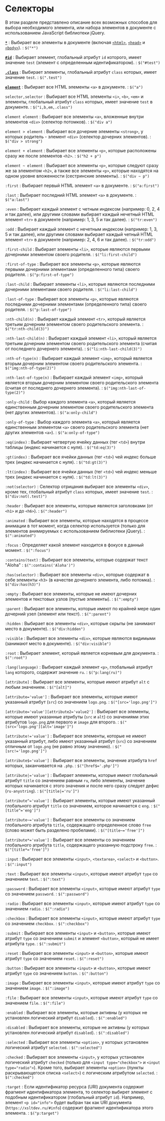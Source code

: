 # Селекторы

В этом разделе представлено описание всех возможных способов для выбора необходимого элемента, или набора элементов в документе с использованием JavaScript библиотеки jQuery.

**[`*`](selector-all.md)**
: Выбирает все элементы в документе (включая [`<html>`](../../html/html.md), [`<head>`](../../html/head.md) и [`<body>`](../../html/body.md)).
: `$("*")`

**[`#id`](selector-id.md)**
: Выбирает элемент, глобальный атрибут `id` которого, имеет значение `test` (элемент с определенным идентификатором).
: `$("#test")`

**[`.class`](selector-class.id)**
: Выбирает элементы, глобальный атрибут `class` которых, имеет значение `test`.
: `$(".test")`

**[`element`](selector-element.md)**
: Выбирает все HTML элементы `<a>` в документе.
: `$("a")`

`selector,selector`
: Выбирает все HTML элементы `<i>`, `<b>`, `<em>` и элементы, глобальный атрибут `class` которых, имеет значение `test` в документе.
: `$("i,b,em,.class")`

`element element`
: Выбирает все элементы `<a>`, вложенные внутри элементов `<div>` (селектор потомков).
: `$("div a")`

`element > element`
: Выбирает все дочерние элементы `<strong>`, у которых родитель - элемент `<div>` (селектор дочерних элементов).
: `$("div > strong")`

`element + element`
: Выбирает все элементы `<p>`, которые расположены сразу же после элементов `<h2>`.
: `$("h2 + p")`

`element ~ element`
: Выбирает все элементы `<p>`, которые следуют сразу же за элементом `<h2>`, а также все элементы `<p>`, которые находятся на одном уровне вложенности (сестринские элементы).
: `$("div ~ p")`

`:first`
: Выбирает первый HTML элемент `<a>` в документе.
: `$("a:first")`

`:last`
: Выбирает последний HTML элемент `<a>` в документе.
: `$("a:last")`

`:even`
: Выбирает каждый элемент с четным индексом (например: 0, 2, 4 и так далее), или другими словами выбирает каждый нечетный HTML элемент `<tr>` в документе (например: 1, 3, 5 и так далее).
: `$("tr:even")`

`:odd`
: Выбирает каждый элемент с нечетным индексом (например: 1, 3, 5 и так далее), или другими словами выбирает каждый четный HTML элемент `<tr>` в документе (например: 2, 4, 6 и так далее).
: `$("tr:odd")`

`:first-child`
: Выбирает элементы `<li>`, которые являются первыми дочерними элементом своего родителя.
: `$("li:first-child")`

`:first-of-type`
: Выбирает все элементы `<p>`, которые являются первыми дочерними элементами (определенного типа) своего родителя.
: `$("p:first-of-type")`

`:last-child`
: Выбирает элементы `<li>`, которые являются последними дочерними элементами своего родителя.
: `$("li:last-child")`

`:last-of-type`
: Выбирает все элементы `<p>`, которые являются последними дочерними элементами (определенного типа) своего родителя.
: `$("p:last-of-type")`

`:nth-child(n)`
: Выбирает каждый элемент `<tr>`, который является третьим дочерним элементом своего родительского элемента.
: `$("tr:nth-child(3)")`

`:nth-last-child(n)`
: Выбирает каждый элемент `<li>`, который является третьим дочерним элементом своего родительского элемента (считая от последнего дочернего элемента).
: `$("li:nth-last-child(3)")`

`:nth-of-type(n)`
: Выбирает каждый элемент `<img>`, который является вторым дочерним элементом своего родительского элемента.
: `$("img:nth-of-type(2)")`

`:nth-last-of-type(n)`
: Выбирает каждый элемент `<img>`, который является вторым дочерним элементом своего родительского элемента (считая от последнего дочернего элемента).
: `$("img:nth-last-of-type(2)")`

`:only-child`
: Выбор каждого элемента `<a>`, который является единственным дочерним элементом своего родительского элемента (нет других элементов).
: `$("a:only-child")`

`:only-of-type`
: Выбор каждого элемента `<a>`, который является единственным элементом `<a>` своего родительского элемента (нет других элементов `<a>`).
: `$("a:only-of-type")`

`:eq(index)`
: Выбирает четвертую ячейку данных (тег `<td>`) внутри таблицы (индекс начинается с нуля).
: `$("td:eq(3)")`

`:gt(index)`
: Выбирает все ячейки данных (тег `<td>`) чей индекс больше трех (индекс начинается с нуля).
: `$("td:gt(3)")`

`:lt(index)`
: Выбирает все ячейки данных (тег `<td>`) чей индекс меньше трех (индекс начинается с нуля).
: `$("td:lt(3)")`

`:not(selector)`
: Селектор отрицания выбирает все элементы `<div>`, кроме тех, глобальный атрибут `class` которых, имеет значение `test`.
: `$("div:not(.test)")`

`:header`
: Выбирает все элементы, которые являются заголовками (от `<h1>` и до `<h6>`).
: `$(":header")`

`:animated`
: Выбирает все элементы, которые находятся в процессе анимации в тот момент, когда селектор используется (только для элементов анимируемых с использованием библиотеки jQuery).
: `$(":animated")`

`:focus`
: Определяет какой элемент находится в фокусе в данный момент.
: `$(":focus")`

`:contains(text)`
: Выбирает все элементы, которые содержат текст "Aloha"
: `$(":contains('Aloha')")`

`:has(selector)`
: Выбирает все элементы `<div>`, которые содержат в себе элементы `<h3>` (в качестве дочернего элемента, либо потомка).
: `$("div:has(h3)")`

`:empty`
: Выбирает все элементы, которые не имеют дочерних элементов и текстовых узлов (пустые элементы).
: `$(":empty")`

`:parent`
: Выбирает все элементы, которые имеют по крайней мере один дочерний узел (элемент или текст).
: `$(":parent")`

`:hidden`
: Выбирает все элементы `<div>`, которые скрыты (не занимают место в документе).
: `$("div:hidden")`

`:visible`
: Выбирает все элементы `<div>`, которые являются видимыми (занимают место в документе).
: `$("div:visible")`

`:root`
: Выбирает элемент, который является корневым для документа.
: `$(":root")`

`:lang(language)`
: Выбирает каждый элемент `<p>`, глобальный атрибут `lang` которого, содержит значение `ru`.
: `$("p:lang(ru)")`

`[attribute]`
: Выбирает все элементы, которые имеют атрибут `alt` с любым значением.
: `$("[alt]")`

`[attribute='value']`
: Выбирает все элементы, которые имеют указанный атрибут (`src`) со значением `logo.png`.
: `$("[src='logo.png']")`

`[attribute='value'][attribute2='value2']`
: Выбирает все элементы, которые имеют указанные атрибуты (`src` и `alt`) со значениями этих атрибутов `logo.png` для первого и `image` для второго.
: `$("[src='logo.png'][alt='image']")`

`[attribute!='value']`
: Выбирает все элементы, которые не имеют указанный атрибут, либо имеют указанный атрибут (`src`) со значением отличным от `logo.png` (не равно этому значению).
: `$("[src!='logo.png']")`

`[attribute$='value']`
: Выбирает все элементы, значение атрибута `href` которых, заканчивается на `.php`.
: `$("[href$='.php']")`

`[attribute|='value']`
: Выбирает элементы, которые имеют глобальный атрибут `title` со значением равным `ru`, либо элементы, значение которых начинается с этого значения и после него сразу следует дефис (`ru-anystring`).
: `$("[title|='ru']")`

`[attribute^='value']`
: Выбирает элементы, которые имеют указанный глобального атрибут `title` со значением, которое начинается с `eng`.
: `$("[title^='eng']")`

`[attribute~='value']`
: Выбирает все элементы со значением глобального атрибута `title`, содержащего определенное слово `free` (слово может быть разделено пробелами).
: `$("[title~='free']")`

`[attribute*='value']`
: Выбирает все элементы со значением глобального атрибута `title`, содержащего указанную подстроку `free`.
: `$("[title*='free']")`

`:input`
: Выбирает все элементы `<input>`, `<textarea>`, `<select>` и `<button>`.
: `$(":input")`

`:text`
: Выбирает все элементы `<input>`, которые имеют атрибут `type` со значением `text`.
: `$(":text")`

`:password`
: Выбирает все элементы `<input>`, которые имеют атрибут `type` со значением `password`.
: `$(":password")`

`:radio`
: Выбирает все элементы `<input>`, которые имеют атрибут `type` со значением `radio`.
: `$(":radio")`

`:checkbox`
: Выбирает все элементы `<input>`, которые имеют атрибут `type` со значением `checkbox`.
: `$(":checkbox")`

`:submit`
: Выбирает все элементы `<input>` и `<button>`, которые имеют атрибут `type` со значением `submit` и элемент `<button>`, который не имеет атрибута `type`.
: `$(":submit")`

`:reset`
: Выбирает все элементы `<input>` и `<button>`, которые имеют атрибут `type` со значением `reset`.
: `$(":reset")`

`:button`
: Выбирает все элементы `<input>` и `<button>`, которые имеют атрибут `type` со значением `button`.
: `$(":button")`

`:image`
: Выбирает все элементы `<input>`, которые имеют атрибут `type` со значением `image`.
: `$(":image")`

`:file`
: Выбирает все элементы `<input>`, которые имеют атрибут `type` со значением `file`.
: `$(":file")`

`:enabled`
: Выбирает все элементы, которые активны (у которых не установлен логический атрибут `disabled`).
: `$(":enabled")`

`:disabled`
: Выбирает все элементы, которые не активны (у которых установлен логический атрибут `disabled`).
: `$(":disabled")`

`:selected`
: Выбирает все элементы `<option>`, у которых установлен логический атрибут `selected`.
: `$(":selected")`

`:checked`
: Выбирает все элементы `<input>`, у которых установлен логический атрибут `checked` (только для `<input type="checkbox">` и `<input type="radio">`). Кроме того, выбирает элементы `<option>` (пункты раскрывающегося списка `<select>`) с логическим атрибутом `selected`.
: `$(":checked")`

`:target`
: Если идентификатор ресурса (URI) документа содержит фрагмент идентификатора элемента, то селектор выбирет элемент с подобным идентификатором (глобальный атрибут `id`). Например, элемент `<p id="info">` будет выбран так как URI документа (`https://xsltdev.ru/#info`) содержит фрагмент идентификатора этого элемента.
: `$("p:target")`
